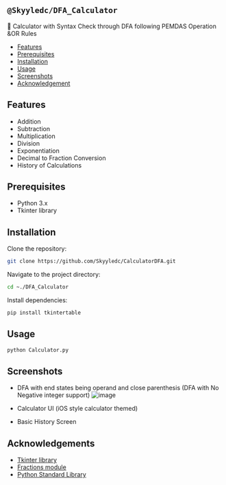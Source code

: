 ## `@Skyyledc/DFA_Calculator`
📱 Calculator with Syntax Check through DFA following PEMDAS Operation &OR Rules

- [Features](#features)
- [Prerequisites](#prerequisites)
- [Installation](#installation)
- [Usage](#usage)
- [Screenshots](#screenshots)
- [Acknowledgement](#acknowledgements)

## Features

- Addition
- Subtraction
- Multiplication
- Division
- Exponentiation
- Decimal to Fraction Conversion
- History of Calculations

## Prerequisites

- Python 3.x
- Tkinter library

## Installation

Clone the repository:
```bash
git clone https://github.com/Skyyledc/CalculatorDFA.git
```
Navigate to the project directory:
```bash
cd ~./DFA_Calculator
```
Install dependencies:
```bash
pip install tkintertable
```

## Usage
```bash
python Calculator.py
```

## Screenshots

- DFA with end states being operand and close parenthesis (DFA with No Negative integer support)
![image](https://github.com/Skyyledc/CalculatorDFA/assets/123300731/b34fa3a2-5779-4a3c-9d5d-e668854f4aad)

- Calculator UI (iOS style calculator themed)

- Basic History Screen

## Acknowledgements
- [Tkinter library](https://docs.python.org/3/library/tkinter.html)
- [Fractions module](https://docs.python.org/3/library/fractions.html)
- [Python Standard Library](https://docs.python.org/3/library/)


